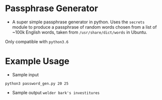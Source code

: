 # Passphrase Generator
  - A super simple passphrase generator in python. Uses the `secrets` module to produce a passphrase of random words chosen from a list of ~100k English words, taken from `/usr/share/dict/words` in Ubuntu.

  Only compatible with `python3.6`

# Example Usage

  - Sample input

  `python3 password_gen.py 20 25`

 - Sample output
   `welder
    bark's
    investitures`
